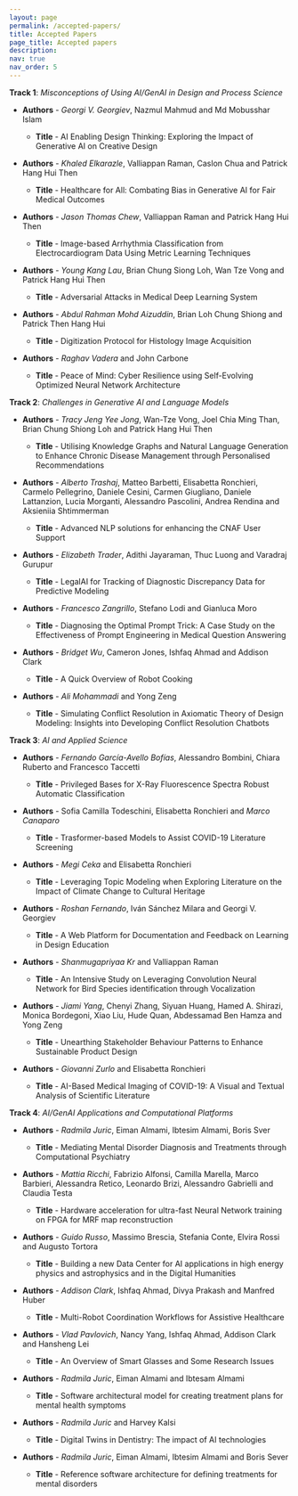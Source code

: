 ```yaml
---
layout: page
permalink: /accepted-papers/
title: Accepted Papers
page_title: Accepted papers
description:
nav: true
nav_order: 5
---
```


**Track 1**: _Misconceptions of Using AI/GenAI in Design and Process Science_ 

 - **Authors** - _Georgi V. Georgiev_, Nazmul Mahmud and Md Mobusshar Islam
   - **Title** - AI Enabling Design Thinking: Exploring the Impact of Generative AI on Creative Design

 - **Authors** - _Khaled Elkarazle_, Valliappan Raman, Caslon Chua and Patrick Hang Hui Then
   - **Title** - Healthcare for All: Combating Bias in Generative AI for Fair Medical Outcomes

 - **Authors** - _Jason Thomas Chew_, Valliappan Raman and Patrick Hang Hui Then
   - **Title** - Image-based Arrhythmia Classification from Electrocardiogram Data Using Metric Learning Techniques

 - **Authors** - _Young Kang Lau_, Brian Chung Siong Loh, Wan Tze Vong and Patrick Hang Hui Then
   - **Title** - Adversarial Attacks in Medical Deep Learning System

 - **Authors** - _Abdul Rahman Mohd Aizuddin_, Brian Loh Chung Shiong and Patrick Then Hang Hui
   - **Title** - Digitization Protocol for Histology Image Acquisition

 - **Authors** - _Raghav Vadera_ and John Carbone
   - **Title** - Peace of Mind: Cyber Resilience using Self-Evolving Optimized Neural Network Architecture

**Track 2**: _Challenges in Generative AI and Language Models_ 

 - **Authors** - _Tracy Jeng Yee Jong_, Wan-Tze Vong, Joel Chia Ming Than, Brian Chung Shiong Loh and Patrick Hang Hui Then
   - **Title** - Utilising Knowledge Graphs and Natural Language Generation to Enhance Chronic Disease Management through Personalised Recommendations

 - **Authors** - _Alberto Trashaj_, Matteo Barbetti, Elisabetta Ronchieri, Carmelo Pellegrino, Daniele Cesini, Carmen Giugliano, Daniele Lattanzion, Lucia Morganti, Alessandro Pascolini, Andrea Rendina and Aksieniia Shtimmerman
   - **Title** - Advanced NLP solutions for enhancing the CNAF User Support

 - **Authors** - _Elizabeth Trader_, Adithi Jayaraman, Thuc Luong and Varadraj Gurupur
   - **Title** - LegalAI for Tracking of Diagnostic Discrepancy Data for Predictive Modeling

 - **Authors** - _Francesco Zangrillo_, Stefano Lodi and Gianluca Moro 
   - **Title** - Diagnosing the Optimal Prompt Trick: A Case Study on the Effectiveness of Prompt Engineering in Medical Question Answering

 - **Authors** - _Bridget Wu_, Cameron Jones, Ishfaq Ahmad and Addison Clark
   - **Title** - A Quick Overview of Robot Cooking

 - **Authors** - _Ali Mohammadi_ and Yong Zeng
   - **Title** - Simulating Conflict Resolution in Axiomatic Theory of Design Modeling: Insights into Developing Conflict Resolution Chatbots

**Track 3**: _AI and Applied Science_ 

 - **Authors** - _Fernando García-Avello Bofías_, Alessandro Bombini, Chiara Ruberto and Francesco Taccetti
   - **Title** - Privileged Bases for X-Ray Fluorescence Spectra Robust Automatic Classification

 - **Authors** - Sofia Camilla Todeschini, Elisabetta Ronchieri and _Marco Canaparo_
   - **Title** - Trasformer-based Models to Assist COVID-19 Literature Screening

 - **Authors** - _Megi Ceka_ and Elisabetta Ronchieri
   - **Title** - Leveraging Topic Modeling when Exploring Literature on the Impact of Climate Change to Cultural Heritage

 - **Authors** - _Roshan Fernando_, Iván Sánchez Milara and Georgi V. Georgiev
   - **Title** - A Web Platform for Documentation and Feedback on Learning in Design Education

 - **Authors** - _Shanmugapriyaa Kr_ and Valliappan Raman
   - **Title** - An Intensive Study on Leveraging Convolution Neural Network for Bird Species identification through Vocalization	

 - **Authors** - _Jiami Yang_, Chenyi Zhang, Siyuan Huang, Hamed A. Shirazi, Monica Bordegoni, Xiao Liu, Hude Quan, Abdessamad Ben Hamza and Yong Zeng
   - **Title** - Unearthing Stakeholder Behaviour Patterns to Enhance Sustainable Product Design

 - **Authors** - _Giovanni Zurlo_ and Elisabetta Ronchieri
   - **Title** - AI-Based Medical Imaging of COVID-19: A Visual and Textual Analysis of Scientific Literature

**Track 4**: _AI/GenAI Applications and Computational Platforms_ 

 - **Authors** - _Radmila Juric_, Eiman Almami, Ibtesim Almami, Boris Sver
   - **Title** - Mediating Mental Disorder Diagnosis and Treatments through Computational Psychiatry
 
 - **Authors** - _Mattia Ricchi_, Fabrizio Alfonsi, Camilla Marella, Marco Barbieri, Alessandra Retico, Leonardo Brizi, Alessandro Gabrielli and Claudia Testa
   - **Title** - Hardware acceleration for ultra-fast Neural Network training on FPGA for MRF map reconstruction

 - **Authors** - _Guido Russo_, Massimo Brescia, Stefania Conte, Elvira Rossi and Augusto Tortora
   - **Title** - Building a new Data Center for AI applications in high energy physics and astrophysics and in the Digital Humanities

 - **Authors** - _Addison Clark_, Ishfaq Ahmad, Divya Prakash and Manfred Huber
   - **Title** - Multi-Robot Coordination Workflows for Assistive Healthcare

 - **Authors** - _Vlad Pavlovich_, Nancy Yang, Ishfaq Ahmad, Addison Clark and Hansheng Lei
   - **Title** - An Overview of Smart Glasses and Some Research Issues

 - **Authors** - _Radmila Juric_, Eiman Almami and Ibtesam Almami
   - **Title** - Software architectural model for creating treatment plans for mental health symptoms

 - **Authors** - _Radmila Juric_ and Harvey Kalsi
   - **Title** - Digital Twins in Dentistry: The impact of AI technologies

 - **Authors** - _Radmila Juric_, Eiman Almami, Ibtesim Almami and Boris Sever
   - **Title** - Reference software architecture for defining treatments for mental disorders
